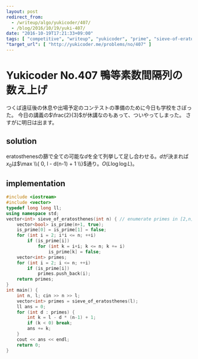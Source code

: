 ```yaml
---
layout: post
redirect_from:
  - /writeup/algo/yukicoder/407/
  - /blog/2016/10/19/yuki-407/
date: "2016-10-19T17:21:33+09:00"
tags: [ "competitive", "writeup", "yukicoder", "prime", "sieve-of-eratosthenes" ]
"target_url": [ "http://yukicoder.me/problems/no/407" ]
---
```


# Yukicoder No.407 鴨等素数間隔列の数え上げ

つくば遠征後の休息や出場予定のコンテストの準備のために今日も学校をさぼった。
今日の講義の$\frac{2}{3}$が休講なのもあって、ついやってしまった。
さすがに明日は出ます。

## solution

eratosthenesの篩で全ての可能な$d$を全て列挙して足し合わせる。$d$が決まれば$x_0$は$\max \\{ 0, l - d(n-1) + 1 \\}$通り。$O(L \log \log L)$。

## implementation

``` c++
#include <iostream>
#include <vector>
typedef long long ll;
using namespace std;
vector<int> sieve_of_eratosthenes(int n) { // enumerate primes in [2,n] with O(n log log n)
    vector<bool> is_prime(n+1, true);
    is_prime[0] = is_prime[1] = false;
    for (int i = 2; i*i <= n; ++i)
        if (is_prime[i])
            for (int k = i+i; k <= n; k += i)
                is_prime[k] = false;
    vector<int> primes;
    for (int i = 2; i <= n; ++i)
        if (is_prime[i])
            primes.push_back(i);
    return primes;
}
int main() {
    int n, l; cin >> n >> l;
    vector<int> primes = sieve_of_eratosthenes(l);
    ll ans = 0;
    for (int d : primes) {
        int k = l - d * (n-1) + 1;
        if (k < 0) break;
        ans += k;
    }
    cout << ans << endl;
    return 0;
}
```
